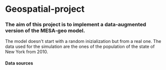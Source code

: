 # Geospatial-project
### The aim of this project is to implement a data-augmented version of the MESA-geo model. 

The model doesn't start with a random inizialization but from a real one. The data used for the simulation are the ones of the population of the state of New York from 2010. 

#### Data sources
